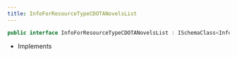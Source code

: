 ```yaml
---
title: InfoForResourceTypeCDOTANovelsList
---
```


```csharp
public interface InfoForResourceTypeCDOTANovelsList : ISchemaClass<InfoForResourceTypeCDOTANovelsList>, ISchemaField, ISchemaClass, INativeHandle
```

- Implements

